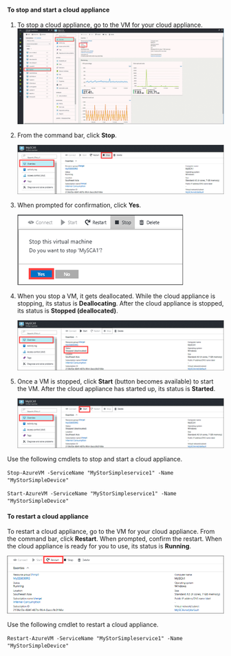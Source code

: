 #### To stop and start a cloud appliance

1. To stop a cloud appliance, go to the VM for your cloud appliance.
    ![StorSimple Cloud Appliance Virtual Machine](./media/storsimple-8000-stop-restart-cloud-appliance/sca-stop-restart1.png)

2. From the command bar, click **Stop**.

    ![StorSimple Cloud Appliance Virtual Machine](./media/storsimple-8000-stop-restart-cloud-appliance/sca-stop-restart2.png)

3. When prompted for confirmation, click **Yes**.

    ![StorSimple Cloud Appliance Virtual Machine](./media/storsimple-8000-stop-restart-cloud-appliance/sca-stop-restart3.png)

4. When you stop a VM, it gets deallocated. While the cloud appliance is stopping, its status is **Deallocating**. After the cloud appliance is stopped, its status is **Stopped (deallocated)**.

    ![StorSimple Cloud Appliance Virtual Machine](./media/storsimple-8000-stop-restart-cloud-appliance/sca-stop-restart4.png)

5. Once a VM is stopped, click **Start** (button becomes available) to start the VM. After the cloud appliance has started up, its status is **Started**.

    ![StorSimple Cloud Appliance Virtual Machine](./media/storsimple-8000-stop-restart-cloud-appliance/sca-stop-restart5.png)

Use the following cmdlets to stop and start a cloud appliance.

`Stop-AzureVM -ServiceName "MyStorSimpleservice1" -Name "MyStorSimpleDevice"`

`Start-AzureVM -ServiceName "MyStorSimpleservice1" -Name "MyStorSimpleDevice"`

#### To restart a cloud appliance

To restart a cloud appliance, go to the VM for your cloud appliance. From the command bar, click **Restart**. When prompted, confirm the restart. When the cloud appliance is ready for you to use, its status is **Running**.

![StorSimple Cloud Appliance Virtual Machine](./media/storsimple-8000-stop-restart-cloud-appliance/sca-stop-restart6.png)

Use the following cmdlet to restart a cloud appliance.

`Restart-AzureVM -ServiceName "MyStorSimpleservice1" -Name "MyStorSimpleDevice"`

